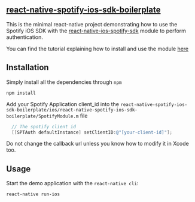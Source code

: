 ## [react-native-spotify-ios-sdk-boilerplate](https://github.com/Emphaz/react-native-spotify-ios-sdk-boilerplate)

This is the minimal react-native project demonstrating how to use the Spotify iOS SDK with 
the [react-native-ios-spotify-sdk](https://github.com/Emphaz/react-native-ios-spotify-sdk) module
to perform authentication.

You can find the tutorial explaining how to install and use the module [here](https://github.com/Emphaz/react-native-ios-spotify-sdk/blob/master/README.md)

## Installation
Simply install all the dependencies through `npm`
```
npm install
```

Add your Spotify Application client_id into the `react-native-spotify-ios-sdk-boilerplate/ios/react-native-spotify-ios-sdk-boilerplate/SpotifyModule.m` file
```objective-c
  // The spotify client id
  [[SPTAuth defaultInstance] setClientID:@"[your-client-id]"];
```

Do not change the callback url unless you know how to modify it in Xcode too.

## Usage
Start the demo application with the `react-native cli`:
```
react-native run-ios
```